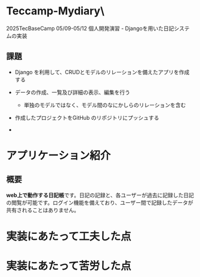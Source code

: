 # Teccamp-Mydiary\
2025TecBaseCamp 05/09-05/12 個人開発演習 - Djangoを用いた日記システムの実装


## 課題

- Django を利用して、CRUDとモデルのリレーションを備えたアプリを作成する
  
- データの作成、一覧及び詳細の表示、編集を行う
  - 単独のモデルではなく、モデル間のなにかしらのリレーションを含む
    
- 作成したプロジェクトをGitHub のリポジトリにプッシュする
- 

# アプリケーション紹介


## 概要

**web上で動作する日記帳**です。日記の記録と、各ユーザーが過去に記録した日記の閲覧が可能です。ログイン機能を備えており、ユーザー間で記録したデータが共有されることはありません。


# 実装にあたって工夫した点

# 実装にあたって苦労した点
